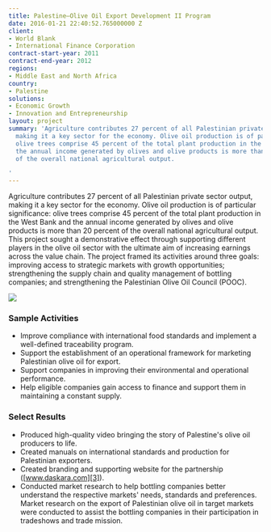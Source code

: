```yaml
---
title: Palestine—Olive Oil Export Development II Program
date: 2016-01-21 22:40:52.765000000 Z
client:
- World Blank
- International Finance Corporation
contract-start-year: 2011
contract-end-year: 2012
regions:
- Middle East and North Africa
country:
- Palestine
solutions:
- Economic Growth
- Innovation and Entrepreneurship
layout: project
summary: 'Agriculture contributes 27 percent of all Palestinian private sector output,
  making it a key sector for the economy. Olive oil production is of particular significance:
  olive trees comprise 45 percent of the total plant production in the West Bank and
  the annual income generated by olives and olive products is more than 20 percent
  of the overall national agricultural output.

'
---
```


Agriculture contributes 27 percent of all Palestinian private sector output, making it a key sector for the economy. Olive oil production is of particular significance: olive trees comprise 45 percent of the total plant production in the West Bank and the annual income generated by olives and olive products is more than 20 percent of the overall national agricultural output. This project sought a demonstrative effect through supporting different players in the olive oil sector with the ultimate aim of increasing earnings across the value chain. The project framed its activities around three goals: improving access to strategic markets with growth opportunities; strengthening the supply chain and quality management of bottling companies; and strengthening the Palestinian Olive Oil Council (POOC).

![][1]

###  Sample Activities

* Improve compliance with international food standards and implement a well-defined traceability program.
* Support the establishment of an operational framework for marketing Palestinian olive oil for export.
* Support companies in improving their environmental and operational performance.
* Help eligible companies gain access to finance and support them in maintaining a constant supply.

###  Select Results

* Produced high-quality video bringing the story of Palestine's olive oil producers to life.
* Created manuals on international standards and production for Palestinian exporters.
* Created branding and supporting website for the partnership ([www.daskara.com][3]).
* Conducted market research to help bottling companies better understand the respective markets' needs, standards and preferences. Market research on the export of Palestinian olive oil in target markets were conducted to assist the bottling companies in their participation in tradeshows and trade mission.

[1]: https://assetify-dai.com/projects/OliveOil.jpg
[3]: http://www.daskara.com
